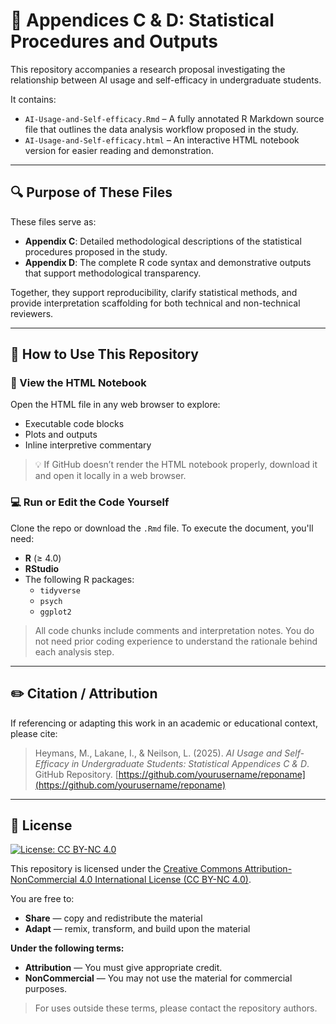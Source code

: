 # 📘 Appendices C & D: Statistical Procedures and Outputs

This repository accompanies a research proposal investigating the relationship between AI usage and self-efficacy in undergraduate students.

It contains:

- `AI-Usage-and-Self-efficacy.Rmd` – A fully annotated R Markdown source file that outlines the data analysis workflow proposed in the study.
- `AI-Usage-and-Self-efficacy.html` – An interactive HTML notebook version for easier reading and demonstration.

---

## 🔍 Purpose of These Files

These files serve as:

- **Appendix C**: Detailed methodological descriptions of the statistical procedures proposed in the study.
- **Appendix D**: The complete R code syntax and demonstrative outputs that support methodological transparency.

Together, they support reproducibility, clarify statistical methods, and provide interpretation scaffolding for both technical and non-technical reviewers.

---

## 🚀 How to Use This Repository

### 📄 View the HTML Notebook
Open the HTML file in any web browser to explore:
- Executable code blocks
- Plots and outputs
- Inline interpretive commentary

> 💡 If GitHub doesn’t render the HTML notebook properly, download it and open it locally in a web browser.

### 💻 Run or Edit the Code Yourself
Clone the repo or download the `.Rmd` file. To execute the document, you'll need:

- **R** (≥ 4.0)
- **RStudio**
- The following R packages:
  - `tidyverse`
  - `psych`
  - `ggplot2`

> All code chunks include comments and interpretation notes. You do not need prior coding experience to understand the rationale behind each analysis step.

---

## ✏️ Citation / Attribution

If referencing or adapting this work in an academic or educational context, please cite:

> Heymans, M., Lakane, I., & Neilson, L. (2025). *AI Usage and Self-Efficacy in Undergraduate Students: Statistical Appendices C & D*. GitHub Repository. [https://github.com/yourusername/reponame](https://github.com/yourusername/reponame)

---

## 📄 License

[![License: CC BY-NC 4.0](https://licensebuttons.net/l/by-nc/4.0/88x31.png)](http://creativecommons.org/licenses/by-nc/4.0/)

This repository is licensed under the [Creative Commons Attribution-NonCommercial 4.0 International License (CC BY-NC 4.0)](https://creativecommons.org/licenses/by-nc/4.0/).

You are free to:
- **Share** — copy and redistribute the material
- **Adapt** — remix, transform, and build upon the material

**Under the following terms:**
- **Attribution** — You must give appropriate credit.
- **NonCommercial** — You may not use the material for commercial purposes.

> For uses outside these terms, please contact the repository authors.
